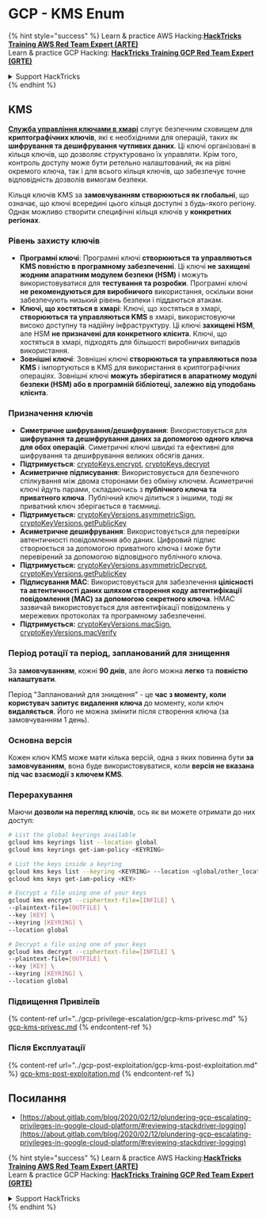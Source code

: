 # GCP - KMS Enum

{% hint style="success" %}
Learn & practice AWS Hacking:<img src="../../../.gitbook/assets/image.png" alt="" data-size="line">[**HackTricks Training AWS Red Team Expert (ARTE)**](https://training.hacktricks.xyz/courses/arte)<img src="../../../.gitbook/assets/image.png" alt="" data-size="line">\
Learn & practice GCP Hacking: <img src="../../../.gitbook/assets/image (2).png" alt="" data-size="line">[**HackTricks Training GCP Red Team Expert (GRTE)**<img src="../../../.gitbook/assets/image (2).png" alt="" data-size="line">](https://training.hacktricks.xyz/courses/grte)

<details>

<summary>Support HackTricks</summary>

* Check the [**subscription plans**](https://github.com/sponsors/carlospolop)!
* **Join the** 💬 [**Discord group**](https://discord.gg/hRep4RUj7f) or the [**telegram group**](https://t.me/peass) or **follow** us on **Twitter** 🐦 [**@hacktricks\_live**](https://twitter.com/hacktricks\_live)**.**
* **Share hacking tricks by submitting PRs to the** [**HackTricks**](https://github.com/carlospolop/hacktricks) and [**HackTricks Cloud**](https://github.com/carlospolop/hacktricks-cloud) github repos.

</details>
{% endhint %}

## KMS

[**Служба управління ключами в хмарі**](https://cloud.google.com/kms/docs/) слугує безпечним сховищем для **криптографічних ключів**, які є необхідними для операцій, таких як **шифрування та дешифрування чутливих даних**. Ці ключі організовані в кільця ключів, що дозволяє структуровано їх управляти. Крім того, контроль доступу може бути ретельно налаштований, як на рівні окремого ключа, так і для всього кільця ключів, що забезпечує точне відповідність дозволів вимогам безпеки.

Кільця ключів KMS за **замовчуванням створюються як глобальні**, що означає, що ключі всередині цього кільця доступні з будь-якого регіону. Однак можливо створити специфічні кільця ключів у **конкретних регіонах**.

### Рівень захисту ключів

* **Програмні ключі**: Програмні ключі **створюються та управляються KMS повністю в програмному забезпеченні**. Ці ключі **не захищені жодним апаратним модулем безпеки (HSM)** і можуть використовуватися для **тестування та розробки**. Програмні ключі **не рекомендуються для виробничого** використання, оскільки вони забезпечують низький рівень безпеки і піддаються атакам.
* **Ключі, що хостяться в хмарі**: Ключі, що хостяться в хмарі, **створюються та управляються KMS** в хмарі, використовуючи високо доступну та надійну інфраструктуру. Ці ключі **захищені HSM**, але HSM **не призначені для конкретного клієнта**. Ключі, що хостяться в хмарі, підходять для більшості виробничих випадків використання.
* **Зовнішні ключі**: Зовнішні ключі **створюються та управляються поза KMS** і імпортуються в KMS для використання в криптографічних операціях. Зовнішні ключі **можуть зберігатися в апаратному модулі безпеки (HSM) або в програмній бібліотеці, залежно від уподобань клієнта**.

### Призначення ключів

* **Симетричне шифрування/дешифрування**: Використовується для **шифрування та дешифрування даних за допомогою одного ключа для обох операцій**. Симетричні ключі швидкі та ефективні для шифрування та дешифрування великих обсягів даних.
* **Підтримується**: [cryptoKeys.encrypt](https://cloud.google.com/kms/docs/reference/rest/v1/projects.locations.keyRings.cryptoKeys/encrypt), [cryptoKeys.decrypt](https://cloud.google.com/kms/docs/reference/rest/v1/projects.locations.keyRings.cryptoKeys/decrypt)
* **Асиметричне підписування**: Використовується для безпечного спілкування між двома сторонами без обміну ключем. Асиметричні ключі йдуть парами, складаючись з **публічного ключа та приватного ключа**. Публічний ключ ділиться з іншими, тоді як приватний ключ зберігається в таємниці.
* **Підтримується:** [cryptoKeyVersions.asymmetricSign](https://cloud.google.com/kms/docs/reference/rest/v1/projects.locations.keyRings.cryptoKeys.cryptoKeyVersions/asymmetricSign), [cryptoKeyVersions.getPublicKey](https://cloud.google.com/kms/docs/reference/rest/v1/projects.locations.keyRings.cryptoKeys.cryptoKeyVersions/getPublicKey)
* **Асиметричне дешифрування**: Використовується для перевірки автентичності повідомлення або даних. Цифровий підпис створюється за допомогою приватного ключа і може бути перевірений за допомогою відповідного публічного ключа.
* **Підтримується:** [cryptoKeyVersions.asymmetricDecrypt](https://cloud.google.com/kms/docs/reference/rest/v1/projects.locations.keyRings.cryptoKeys.cryptoKeyVersions/asymmetricDecrypt), [cryptoKeyVersions.getPublicKey](https://cloud.google.com/kms/docs/reference/rest/v1/projects.locations.keyRings.cryptoKeys.cryptoKeyVersions/getPublicKey)
* **Підписування MAC**: Використовується для забезпечення **цілісності та автентичності даних шляхом створення коду автентифікації повідомлення (MAC) за допомогою секретного ключа**. HMAC зазвичай використовується для автентифікації повідомлень у мережевих протоколах та програмному забезпеченні.
* **Підтримується:** [cryptoKeyVersions.macSign](https://cloud.google.com/kms/docs/reference/rest/v1/projects.locations.keyRings.cryptoKeys.cryptoKeyVersions/macSign), [cryptoKeyVersions.macVerify](https://cloud.google.com/kms/docs/reference/rest/v1/projects.locations.keyRings.cryptoKeys.cryptoKeyVersions/macVerify)

### Період ротації та період, запланований для знищення

За **замовчуванням**, кожні **90 днів**, але його можна **легко** та **повністю налаштувати**.

Період "Запланований для знищення" - це **час з моменту, коли користувач запитує видалення ключа** до моменту, коли ключ **видаляється**. Його не можна змінити після створення ключа (за замовчуванням 1 день).

### Основна версія

Кожен ключ KMS може мати кілька версій, одна з яких повинна бути **за замовчуванням**, вона буде використовуватися, коли **версія не вказана під час взаємодії з ключем KMS**.

### Перерахування

Маючи **дозволи на перегляд ключів**, ось як ви можете отримати до них доступ:
```bash
# List the global keyrings available
gcloud kms keyrings list --location global
gcloud kms keyrings get-iam-policy <KEYRING>

# List the keys inside a keyring
gcloud kms keys list --keyring <KEYRING> --location <global/other_locations>
gcloud kms keys get-iam-policy <KEY>

# Encrypt a file using one of your keys
gcloud kms encrypt --ciphertext-file=[INFILE] \
--plaintext-file=[OUTFILE] \
--key [KEY] \
--keyring [KEYRING] \
--location global

# Decrypt a file using one of your keys
gcloud kms decrypt --ciphertext-file=[INFILE] \
--plaintext-file=[OUTFILE] \
--key [KEY] \
--keyring [KEYRING] \
--location global
```
### Підвищення Привілеїв

{% content-ref url="../gcp-privilege-escalation/gcp-kms-privesc.md" %}
[gcp-kms-privesc.md](../gcp-privilege-escalation/gcp-kms-privesc.md)
{% endcontent-ref %}

### Після Експлуатації

{% content-ref url="../gcp-post-exploitation/gcp-kms-post-exploitation.md" %}
[gcp-kms-post-exploitation.md](../gcp-post-exploitation/gcp-kms-post-exploitation.md)
{% endcontent-ref %}

## Посилання

* [https://about.gitlab.com/blog/2020/02/12/plundering-gcp-escalating-privileges-in-google-cloud-platform/#reviewing-stackdriver-logging](https://about.gitlab.com/blog/2020/02/12/plundering-gcp-escalating-privileges-in-google-cloud-platform/#reviewing-stackdriver-logging)

{% hint style="success" %}
Learn & practice AWS Hacking:<img src="../../../.gitbook/assets/image.png" alt="" data-size="line">[**HackTricks Training AWS Red Team Expert (ARTE)**](https://training.hacktricks.xyz/courses/arte)<img src="../../../.gitbook/assets/image.png" alt="" data-size="line">\
Learn & practice GCP Hacking: <img src="../../../.gitbook/assets/image (2).png" alt="" data-size="line">[**HackTricks Training GCP Red Team Expert (GRTE)**<img src="../../../.gitbook/assets/image (2).png" alt="" data-size="line">](https://training.hacktricks.xyz/courses/grte)

<details>

<summary>Support HackTricks</summary>

* Check the [**subscription plans**](https://github.com/sponsors/carlospolop)!
* **Join the** 💬 [**Discord group**](https://discord.gg/hRep4RUj7f) or the [**telegram group**](https://t.me/peass) or **follow** us on **Twitter** 🐦 [**@hacktricks\_live**](https://twitter.com/hacktricks\_live)**.**
* **Share hacking tricks by submitting PRs to the** [**HackTricks**](https://github.com/carlospolop/hacktricks) and [**HackTricks Cloud**](https://github.com/carlospolop/hacktricks-cloud) github repos.

</details>
{% endhint %}
